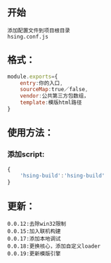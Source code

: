 ## 开始
```
添加配置文件到项目根目录
hsing.conf.js
```


## 格式：
```javascript
module.exports={
    entry:你的入口,
    sourceMap:true／false,
    vendor:公共第三方包数组，
    template:模版html路径
}
```




## 使用方法：

### 添加script:
```javascript
{
    'hsing-build':'hsing-build'
}
```



## 更新：
```
0.0.12:去除win32限制
0.0.15:加入联机构建
0.0.17:添加本地调试
0.0.18:更换核心，添加自定义loader
0.0.19:更新模版引擎
```
